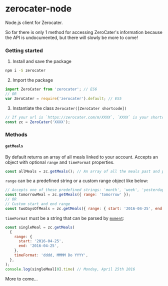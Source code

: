 # zerocater-node
Node.js client for Zerocater.

So far there is only 1 method for accessing ZeroCater's information because the API is undocumented, but there will slowly be more to come!

### Getting started
1. Install and save the package
  ```bash
  npm i -S zerocater
  ```

2. Import the package
  ```js
  import ZeroCater from 'zerocater'; // ES6
  // OR
  var ZeroCater = require('zerocater').default; // ES5
  ```

3. Instantiate the class `Zerocater([ZeroCater shortcode])`
  ```js
  // If your url is `https://zerocater.com/m/XXXX`, `XXXX` is your shortcode
  const zc = ZeroCater('XXXX');
  ```

### Methods
#### `getMeals`
  
By default returns an array of all meals linked to your account. Accepts an object with optional `range` and `timeFormat` properties.
```js
const allMeals = zc.getMeals(); // An array of all the meals past and present attached to your account
```
`range` can be a predefined string or a custom range object like below:
```js
// Accepts one of these predefined strings: 'month', 'week', 'yesterday', 'today', 'tomorrow'
const tomorrowMeal = zc.getMeals({ range: 'tomorrow' });
// OR
// Custom start and end range
const twoDaysOfMeals = zc.getMeals({ range: { start: '2016-04-25', end: '2016-04-26'} });
```
`timeFormat` must be a string that can be parsed by [`moment`](http://momentjs.com/docs/#/displaying/format/):
```js
const singleMeal = zc.getMeals(
  {
    range: {
      start: '2016-04-25',
      end: '2016-04-25',
    },
    timeFormat: 'dddd, MMMM Do YYYY',
  },
);
console.log(singleMeal[0].time) // Monday, April 25th 2016
```

More to come...
